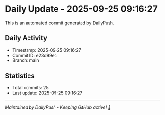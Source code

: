 # Daily Update - 2025-09-25 09:16:27

This is an automated commit generated by DailyPush.

## Daily Activity
- Timestamp: 2025-09-25 09:16:27
- Commit ID: e23d99ec
- Branch: main

## Statistics
- Total commits: 25
- Last update: 2025-09-25 09:16:27

---
*Maintained by DailyPush - Keeping GitHub active! 🚀*
